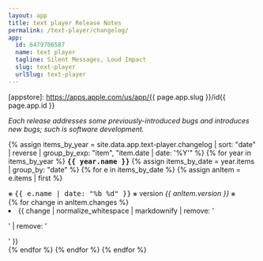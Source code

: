 ```yaml
---
layout: app
title: text player Release Notes
permalink: /text-player/changelog/
app:
  id: 6479706587
  name: text player
  tagline: Silent Messages, Loud Impact
  slug: text-player
  urlSlug: text-player
---
```


[appstore]: https://apps.apple.com/us/app/{{ page.app.slug }}/id{{ page.app.id }}

_Each release addresses some previously-introduced bugs and introduces new bugs; such is software development._

{% assign items_by_year = site.data.app.text-player.changelog | sort: "date" | reverse | group_by_exp: "item", "item.date | date: '%Y'" %}
{% for year in items_by_year %}
<tt><strong>{{ year.name }}</strong></tt>
{% assign items_by_date = year.items | group_by: "date" %}
{% for e in items_by_date %}
{% assign anItem = e.items | first %}
<div class="index-item">⨳ <tt>{{ e.name | date: "%b %d" }}</tt> ⨳ version <em>{{ anItem.version }}</em> ⨳ </div>{% for change in anItem.changes %} <li>{{ change | normalize_whitespace | markdownify | remove: '<p>' | remove: '</p>' }}</li>{% endfor %}
{% endfor %}
{% endfor %}
